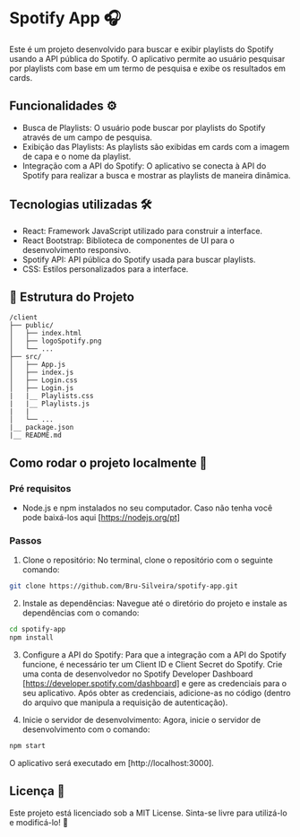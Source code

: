 # Spotify App 🎧

Este é um projeto desenvolvido para buscar e exibir playlists do Spotify usando a API pública do Spotify. O aplicativo permite ao usuário pesquisar por playlists com base em um termo de pesquisa e exibe os resultados em cards.

## Funcionalidades ⚙️

- Busca de Playlists: O usuário pode buscar por playlists do Spotify através de um campo de pesquisa.
- Exibição das Playlists: As playlists são exibidas em cards com a imagem de capa e o nome da playlist.
- Integração com a API do Spotify: O aplicativo se conecta à API do Spotify para realizar a busca e mostrar as playlists de maneira dinâmica.

## Tecnologias utilizadas 🛠️

- React: Framework JavaScript utilizado para construir a interface.
- React Bootstrap: Biblioteca de componentes de UI para o desenvolvimento responsivo.
- Spotify API: API pública do Spotify usada para buscar playlists.
- CSS: Estilos personalizados para a interface.

## 📂 Estrutura do Projeto

```
/client
├── public/                
│   ├── index.html
│   ├── logoSpotify.png
│   └── ...
├── src/              
│   ├── App.js
│   ├── index.js
│   ├── Login.css
│   ├── Login.js
|   |__ Playlists.css
|   |__ Playlists.js
|   |
│   └── ...
|__ package.json
|__ README.md

```
## Como rodar o projeto localmente 🚀

### Pré requisitos

- Node.js e npm instalados no seu computador. Caso não tenha você pode baixá-los aqui [https://nodejs.org/pt]

### Passos

1. Clone o repositório: No terminal, clone o repositório com o seguinte comando:

```sh
git clone https://github.com/Bru-Silveira/spotify-app.git

```
2. Instale as dependências: Navegue até o diretório do projeto e instale as dependências com o comando:

```sh
cd spotify-app
npm install

```
3. Configure a API do Spotify: Para que a integração com a API do Spotify funcione, é necessário ter um Client ID e Client Secret do Spotify. Crie uma conta de desenvolvedor no Spotify Developer Dashboard [https://developer.spotify.com/dashboard] e gere as credenciais para o seu aplicativo. Após obter as credenciais, adicione-as no código (dentro do arquivo que manipula a requisição de autenticação).

4. Inicie o servidor de desenvolvimento: Agora, inicie o servidor de desenvolvimento com o comando:

```sh
npm start
```
O aplicativo será executado em [http://localhost:3000].

## Licença 📜

Este projeto está licenciado sob a MIT License. Sinta-se livre para utilizá-lo e modificá-lo! 🎉


